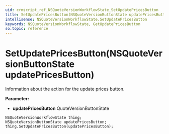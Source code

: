 ```yaml
---
uid: crmscript_ref_NSQuoteVersionWorkflowState_SetUpdatePricesButton
title: SetUpdatePricesButton(NSQuoteVersionButtonState updatePricesButton)
intellisense: NSQuoteVersionWorkflowState.SetUpdatePricesButton
keywords: NSQuoteVersionWorkflowState, GetUpdatePricesButton
so.topic: reference
---
```


# SetUpdatePricesButton(NSQuoteVersionButtonState updatePricesButton)

Information about the action for the update prices button.

**Parameter:** 
* **updatePricesButton** QuoteVersionButtonState

```crmscript
NSQuoteVersionWorkflowState thing;
NSQuoteVersionButtonState updatePricesButton;
thing.SetUpdatePricesButton(updatePricesButton);
```

